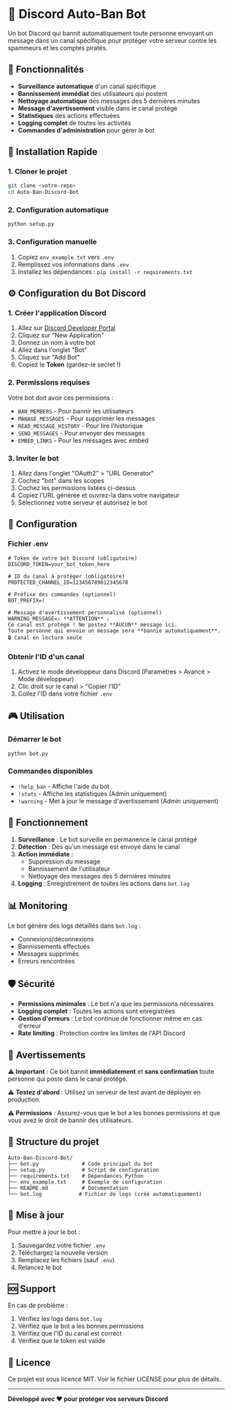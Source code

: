 # 🤖 Discord Auto-Ban Bot

Un bot Discord qui bannit automatiquement toute personne envoyant un message dans un canal spécifique pour protéger votre serveur contre les spammeurs et les comptes piratés.

## 🎯 Fonctionnalités

- **Surveillance automatique** d'un canal spécifique
- **Bannissement immédiat** des utilisateurs qui postent
- **Nettoyage automatique** des messages des 5 dernières minutes
- **Message d'avertissement** visible dans le canal protégé
- **Statistiques** des actions effectuées
- **Logging complet** de toutes les activités
- **Commandes d'administration** pour gérer le bot

## 🚀 Installation Rapide

### 1. Cloner le projet
```bash
git clone <votre-repo>
cd Auto-Ban-Discord-Bot
```

### 2. Configuration automatique
```bash
python setup.py
```

### 3. Configuration manuelle
1. Copiez `env_example.txt` vers `.env`
2. Remplissez vos informations dans `.env`
3. Installez les dépendances : `pip install -r requirements.txt`

## ⚙️ Configuration du Bot Discord

### 1. Créer l'application Discord
1. Allez sur [Discord Developer Portal](https://discord.com/developers/applications)
2. Cliquez sur "New Application"
3. Donnez un nom à votre bot
4. Allez dans l'onglet "Bot"
5. Cliquez sur "Add Bot"
6. Copiez le **Token** (gardez-le secret !)

### 2. Permissions requises
Votre bot doit avoir ces permissions :
- `BAN_MEMBERS` - Pour bannir les utilisateurs
- `MANAGE_MESSAGES` - Pour supprimer les messages
- `READ_MESSAGE_HISTORY` - Pour lire l'historique
- `SEND_MESSAGES` - Pour envoyer des messages
- `EMBED_LINKS` - Pour les messages avec embed

### 3. Inviter le bot
1. Allez dans l'onglet "OAuth2" > "URL Generator"
2. Cochez "bot" dans les scopes
3. Cochez les permissions listées ci-dessus
4. Copiez l'URL générée et ouvrez-la dans votre navigateur
5. Sélectionnez votre serveur et autorisez le bot

## 📝 Configuration

### Fichier .env
```env
# Token de votre bot Discord (obligatoire)
DISCORD_TOKEN=your_bot_token_here

# ID du canal à protéger (obligatoire)
PROTECTED_CHANNEL_ID=123456789012345678

# Préfixe des commandes (optionnel)
BOT_PREFIX=!

# Message d'avertissement personnalisé (optionnel)
WARNING_MESSAGE=⚠️ **ATTENTION** ⚠️
Ce canal est protégé ! Ne postez **AUCUN** message ici.
Toute personne qui envoie un message sera **bannie automatiquement**.
🔒 Canal en lecture seule
```

### Obtenir l'ID d'un canal
1. Activez le mode développeur dans Discord (Paramètres > Avancé > Mode développeur)
2. Clic droit sur le canal > "Copier l'ID"
3. Collez l'ID dans votre fichier `.env`

## 🎮 Utilisation

### Démarrer le bot
```bash
python bot.py
```

### Commandes disponibles
- `!help_ban` - Affiche l'aide du bot
- `!stats` - Affiche les statistiques (Admin uniquement)
- `!warning` - Met à jour le message d'avertissement (Admin uniquement)

## 🔧 Fonctionnement

1. **Surveillance** : Le bot surveille en permanence le canal protégé
2. **Détection** : Dès qu'un message est envoyé dans le canal
3. **Action immédiate** :
   - Suppression du message
   - Bannissement de l'utilisateur
   - Nettoyage des messages des 5 dernières minutes
4. **Logging** : Enregistrement de toutes les actions dans `bot.log`

## 📊 Monitoring

Le bot génère des logs détaillés dans `bot.log` :
- Connexions/déconnexions
- Bannissements effectués
- Messages supprimés
- Erreurs rencontrées

## 🛡️ Sécurité

- **Permissions minimales** : Le bot n'a que les permissions nécessaires
- **Logging complet** : Toutes les actions sont enregistrées
- **Gestion d'erreurs** : Le bot continue de fonctionner même en cas d'erreur
- **Rate limiting** : Protection contre les limites de l'API Discord

## 🚨 Avertissements

⚠️ **Important** : Ce bot bannit **immédiatement** et **sans confirmation** toute personne qui poste dans le canal protégé.

⚠️ **Testez d'abord** : Utilisez un serveur de test avant de déployer en production.

⚠️ **Permissions** : Assurez-vous que le bot a les bonnes permissions et que vous avez le droit de bannir des utilisateurs.

## 📁 Structure du projet

```
Auto-Ban-Discord-Bot/
├── bot.py              # Code principal du bot
├── setup.py            # Script de configuration
├── requirements.txt    # Dépendances Python
├── env_example.txt     # Exemple de configuration
├── README.md           # Documentation
└── bot.log            # Fichier de logs (créé automatiquement)
```

## 🔄 Mise à jour

Pour mettre à jour le bot :
1. Sauvegardez votre fichier `.env`
2. Téléchargez la nouvelle version
3. Remplacez les fichiers (sauf `.env`)
4. Relancez le bot

## 🆘 Support

En cas de problème :
1. Vérifiez les logs dans `bot.log`
2. Vérifiez que le bot a les bonnes permissions
3. Vérifiez que l'ID du canal est correct
4. Vérifiez que le token est valide

## 📄 Licence

Ce projet est sous licence MIT. Voir le fichier LICENSE pour plus de détails.

---

**Développé avec ❤️ pour protéger vos serveurs Discord**

